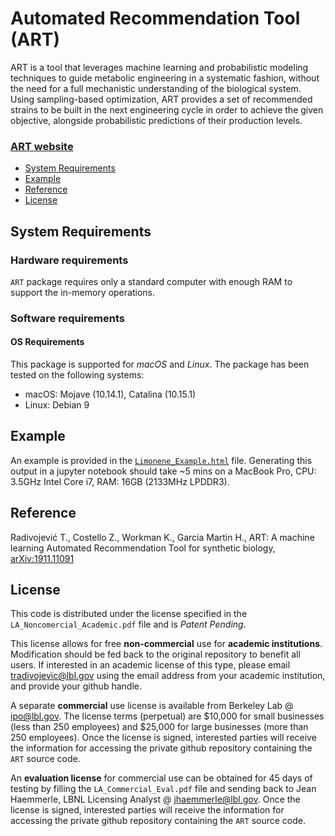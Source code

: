 # Automated Recommendation Tool (ART)

ART is a tool that leverages machine learning and probabilistic modeling techniques to guide metabolic engineering in a systematic fashion, without the need for a full mechanistic understanding of the biological system. Using sampling-based optimization, ART provides a set of recommended strains to be built in the next engineering cycle in order to achieve the given objective, alongside probabilistic predictions of their production levels.

### [ART website](https://sites.google.com/lbl.gov/art)



<!-- - [Documentation](#documentation) -->
- [System Requirements](#system-requirements)
- [Example](#example)
- [Reference](#reference)
- [License](#license)

## System Requirements

### Hardware requirements
`ART` package requires only a standard computer with enough RAM to support the in-memory operations.

### Software requirements
#### OS Requirements
This package is supported for *macOS* and *Linux*. The package has been tested on the following systems:
+ macOS: Mojave (10.14.1), Catalina (10.15.1)
+ Linux: Debian 9

## Example

An example is provided in the [`Limonene_Example.html`](https://htmlpreview.github.io/?https://github.com/JBEI/ART/blob/master/Limonene_Example.html) file.
Generating this output in a jupyter notebook should take ~5 mins on a MacBook Pro, CPU: 3.5GHz Intel Core i7, RAM: 16GB (2133MHz LPDDR3).


## Reference

Radivojević T., Costello Z., Workman K., Garcia Martin H., ART: A machine learning Automated Recommendation Tool for synthetic biology, [arXiv:1911.11091](https://arxiv.org/abs/1911.11091)


## License

This code is distributed under the license specified in the `LA_Noncomercial_Academic.pdf` file and is *Patent Pending*.

This license allows for free **non-commercial** use for **academic institutions**. Modification should be fed back to the original repository to benefit all users. If interested in an academic license of this type, please email tradivojevic@lbl.gov using the email address from your academic institution, and provide your github handle.  

A separate **commercial** use license is available from Berkeley Lab @ ipo@lbl.gov. The license terms (perpetual) are $10,000 for small businesses (less than 250 employees) and $25,000 for large businesses (more than 250 employees). Once the license is signed, interested parties will receive the information for accessing the private github repository containing the `ART` source code.

An **evaluation license** for commercial use can be obtained for 45 days of testing by filling the `LA_Commercial_Eval.pdf` file and sending back to Jean Haemmerle, LBNL Licensing Analyst @ jhaemmerle@lbl.gov. Once the license is signed, interested parties will receive the information for accessing the private github repository containing the `ART` source code.


